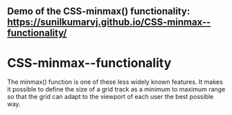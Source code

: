 ## Demo of the CSS-minmax() functionality: https://sunilkumarvj.github.io/CSS-minmax--functionality/

# CSS-minmax--functionality
  The minmax() function is one of these less widely known features. 
  It makes it possible to define the size of a grid track as a minimum to maximum range so that the grid 
  can adapt to the viewport of each user the best possible way.
